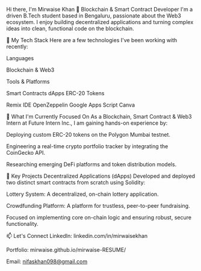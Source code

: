 Hi there, I'm Mirwaise Khan 👋
Blockchain & Smart Contract Developer
I'm a driven B.Tech student based in Bengaluru, passionate about the Web3 ecosystem. I enjoy building decentralized applications and turning complex ideas into clean, functional code on the blockchain.

🔧 My Tech Stack
Here are a few technologies I've been working with recently:

Languages

Blockchain & Web3

Tools & Platforms









Smart Contracts dApps ERC-20 Tokens

Remix IDE OpenZeppelin Google Apps Script Canva

🌱 What I'm Currently Focused On
As a Blockchain, Smart Contract & Web3 Intern at Future Intern Inc., I am gaining hands-on experience by:

Deploying custom ERC-20 tokens on the Polygon Mumbai testnet.

Engineering a real-time crypto portfolio tracker by integrating the CoinGecko API.

Researching emerging DeFi platforms and token distribution models.

🚀 Key Projects
Decentralized Applications (dApps)
Developed and deployed two distinct smart contracts from scratch using Solidity:

Lottery System: A decentralized, on-chain lottery application.

Crowdfunding Platform: A platform for trustless, peer-to-peer fundraising.

Focused on implementing core on-chain logic and ensuring robust, secure functionality.

📫 Let's Connect
LinkedIn: linkedin.com/in/mirwaisekhan

Portfolio: mirwaise.github.io/mirwaise-RESUME/

Email: nifaskhan098@gmail.com

